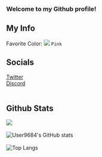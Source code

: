 ### Welcome to my Github profile!
## My Info
Favorite Color: ![](https://via.placeholder.com/15/ffccff/000000?text=+) `Pink`
## Socials
[Twitter](https://twitter.com/User9684)
<br>
[Discord](https://discordapp.com/users/212795145639165952)
<br><br>
## Github Stats
![](https://komarev.com/ghpvc/?username=User9684&color=ffccff)
<br><br>
![User9684's GitHub stats](https://github-readme-stats.vercel.app/api?username=User9684&count_private=true&theme=github_dark&show_icons=true&border_color=4C8EDA&include_all_commits=true&border_radius=12)
<br><br>
![Top Langs](https://github-readme-stats.vercel.app/api/top-langs/?username=User9684&theme=github_dark&layout=compact&border_color=4C8EDA&card_width=445&border_radius=12)
